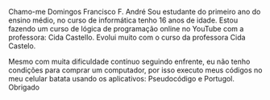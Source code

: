 Chamo-me Domingos Francisco F. André 
Sou estudante do primeiro ano do ensino médio, no curso de informática tenho 16 anos de idade.
Estou fazendo um curso de lógica de programação online no YouTube com a professora: Cida Castello.
Evolui muito com o curso da professora Cida Castelo.

Mesmo com muita dificuldade contínuo seguindo enfrente,
eu não tenho condições para comprar um computador,
por isso executo meus códigos no meu celular batata usando os aplicativos:
Pseudocódigo e
Portugol.
            Obrigado
            





<!---
Bedilson-A67/Bedilson-A67 is a ✨ special ✨ repository because its `README.md` (this file) appears on your GitHub profile.
You can click the Preview link to take a look at your changes.
--->

